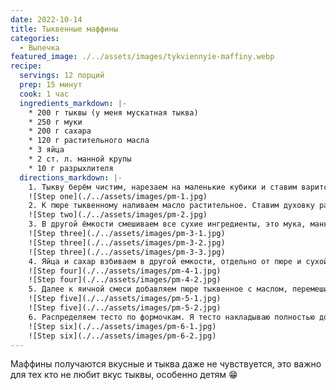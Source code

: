 ```yaml
---
date: 2022-10-14
title: Тыквенные маффины
categories:
  - Выпечка
featured_image: ./../assets/images/tykviennyie-maffiny.webp
recipe:
  servings: 12 порций
  prep: 15 минут
  cook: 1 час
  ingredients_markdown: |-
    * 200 г тыквы (у меня мускатная тыква)
    * 250 г муки
    * 200 г сахара
    * 120 г растительного масла
    * 3 яйца
    * 2 ст. л. манной крупы
    * 10 г разрыхлителя
  directions_markdown: |-
    1. Тыкву берём чистим, нарезаем на маленькие кубики и ставим варится до мягкости. Как тыква сварится, разминаем ее в пюре.
    ![Step one](./../assets/images/pm-1.jpg)
    2. К пюре тыквенному наливаем масло растительное. Ставим духовку разогреваться на 180 градусов.
    ![Step two](./../assets/images/pm-2.jpg)
    3. В другой ёмкости смешиваем все сухие ингредиенты, это мука, манка и разрыхлитель, перемешиваем.
    ![Step three](./../assets/images/pm-3-1.jpg)
    ![Step three](./../assets/images/pm-3-2.jpg)
    ![Step three](./../assets/images/pm-3-3.jpg)
    4. Яйца и сахар взбиваем в другой емкости, отдельно от пюре и сухой смеси, можно добавить сюда лимонную цедру (по желанию).
    ![Step four](./../assets/images/pm-4-1.jpg)
    ![Step four](./../assets/images/pm-4-2.jpg)
    5. Далее к яичной смеси добавляем пюре тыквенное с маслом, перемешиваем, затем засыпаем сухую смесь. Все тщательно перемешиваем, тесто полу внося как на оладьи.
    ![Step five](./../assets/images/pm-5-1.jpg)
    ![Step five](./../assets/images/pm-5-2.jpg)
    6. Распределяем тесто по формочкам. Я тесто накладываю полностью до краев формочки. Ставим в духовку на 35-40 минут. Очень высоко поднимаются. Приятного аппетита 👩🏻‍🍳
    ![Step six](./../assets/images/pm-6-1.jpg)
    ![Step six](./../assets/images/pm-6-2.jpg)
---
```

Маффины получаются вкусные и тыква даже не чувствуется, это важно для тех кто не любит вкус тыквы, особенно детям 😁
